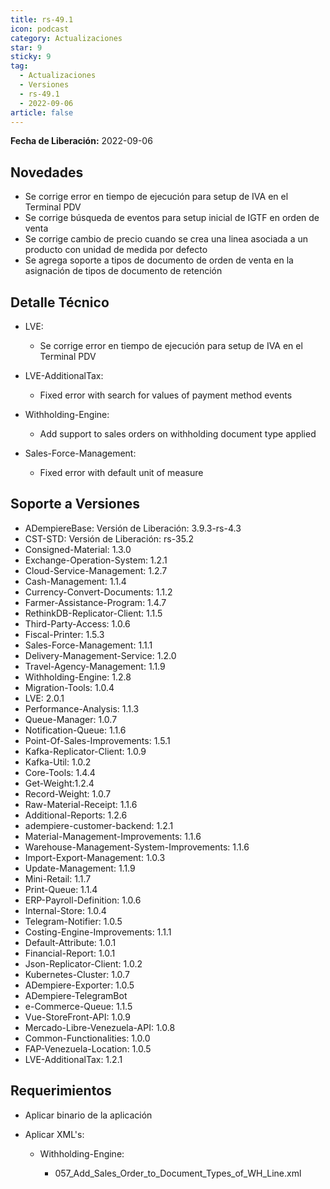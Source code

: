 ```yaml
---
title: rs-49.1
icon: podcast
category: Actualizaciones
star: 9
sticky: 9
tag:
  - Actualizaciones
  - Versiones
  - rs-49.1
  - 2022-09-06
article: false
---
```


**Fecha de Liberación:** 2022-09-06

## Novedades

- Se corrige error en tiempo de ejecución para setup de IVA en el Terminal PDV
- Se corrige búsqueda de eventos para setup inicial de IGTF en orden de venta
- Se corrige cambio de precio cuando se crea una linea asociada a un producto con unidad de medida por defecto
- Se agrega soporte a tipos de documento de orden de venta en la asignación de tipos de documento de retención

## Detalle Técnico

- LVE:

  - Se corrige error en tiempo de ejecución para setup de IVA en el Terminal PDV

- LVE-AdditionalTax:

  - Fixed error with search for values of payment method events

- Withholding-Engine:

  - Add support to sales orders on withholding document type applied

- Sales-Force-Management:

  - Fixed error with default unit of measure
  
## Soporte a Versiones

- ADempiereBase: Versión de Liberación: 3.9.3-rs-4.3
- CST-STD: Versión de Liberación: rs-35.2
- Consigned-Material: 1.3.0
- Exchange-Operation-System: 1.2.1
- Cloud-Service-Management: 1.2.7
- Cash-Management: 1.1.4
- Currency-Convert-Documents: 1.1.2
- Farmer-Assistance-Program: 1.4.7
- RethinkDB-Replicator-Client: 1.1.5
- Third-Party-Access: 1.0.6
- Fiscal-Printer: 1.5.3
- Sales-Force-Management: 1.1.1
- Delivery-Management-Service: 1.2.0
- Travel-Agency-Management: 1.1.9
- Withholding-Engine: 1.2.8
- Migration-Tools: 1.0.4
- LVE: 2.0.1
- Performance-Analysis: 1.1.3
- Queue-Manager: 1.0.7
- Notification-Queue: 1.1.6
- Point-Of-Sales-Improvements: 1.5.1
- Kafka-Replicator-Client: 1.0.9
- Kafka-Util: 1.0.2
- Core-Tools: 1.4.4
- Get-Weight:1.2.4
- Record-Weight: 1.0.7
- Raw-Material-Receipt: 1.1.6
- Additional-Reports: 1.2.6
- adempiere-customer-backend: 1.2.1
- Material-Management-Improvements: 1.1.6
- Warehouse-Management-System-Improvements: 1.1.6
- Import-Export-Management: 1.0.3
- Update-Management: 1.1.9
- Mini-Retail: 1.1.7
- Print-Queue: 1.1.4
- ERP-Payroll-Definition: 1.0.6
- Internal-Store: 1.0.4
- Telegram-Notifier: 1.0.5
- Costing-Engine-Improvements: 1.1.1
- Default-Attribute: 1.0.1
- Financial-Report: 1.0.1
- Json-Replicator-Client: 1.0.2
- Kubernetes-Cluster: 1.0.7
- ADempiere-Exporter: 1.0.5
- ADempiere-TelegramBot
- e-Commerce-Queue: 1.1.5
- Vue-StoreFront-API: 1.0.9
- Mercado-Libre-Venezuela-API: 1.0.8
- Common-Functionalities: 1.0.0
- FAP-Venezuela-Location: 1.0.5
- LVE-AdditionalTax: 1.2.1

## Requerimientos

- Aplicar binario de la aplicación
- Aplicar XML's:

  - Withholding-Engine:
    
    - 057_Add_Sales_Order_to_Document_Types_of_WH_Line.xml
